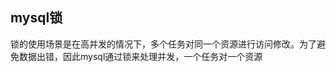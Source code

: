## mysql锁
锁的使用场景是在高并发的情况下，多个任务对同一个资源进行访问修改。为了避免数据出错，因此mysql通过锁来处理并发，一个任务对一个资源
<!--stackedit_data:
eyJoaXN0b3J5IjpbMTI3MTE4NjU4M119
-->